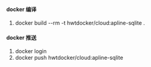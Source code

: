 
#### docker 编译
1. docker build --rm -t hwtdocker/cloud:apline-sqlite .

#### docker 推送
1. docker login
2. docker push hwtdocker/cloud:apline-sqlite
